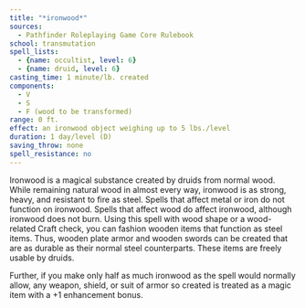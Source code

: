 ```yaml
---
title: "*ironwood*"
sources:
  - Pathfinder Roleplaying Game Core Rulebook
school: transmutation
spell_lists:
  - {name: occultist, level: 6}
  - {name: druid, level: 6}
casting_time: 1 minute/lb. created
components:
  - V
  - S
  - F (wood to be transformed)
range: 0 ft.
effect: an ironwood object weighing up to 5 lbs./level
duration: 1 day/level (D)
saving_throw: none
spell_resistance: no
---
```


Ironwood is a magical substance created by druids from normal wood. While remaining natural wood in almost every way, ironwood is as strong, heavy, and resistant to fire as steel. Spells that affect metal or iron do not function on ironwood. Spells that affect wood do affect ironwood, although ironwood does not burn. Using this spell with wood shape or a wood-related Craft check, you can fashion wooden items that function as steel items. Thus, wooden plate armor and wooden swords can be created that are as durable as their normal steel counterparts. These items are freely usable by druids.

Further, if you make only half as much ironwood as the spell would normally allow, any weapon, shield, or suit of armor so created is treated as a magic item with a +1 enhancement bonus.

